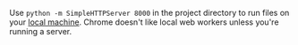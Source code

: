 Use `python -m SimpleHTTPServer 8000` in the project directory to run files on your [local machine](localhost:8000). Chrome doesn't like local web workers unless you're running a server.
